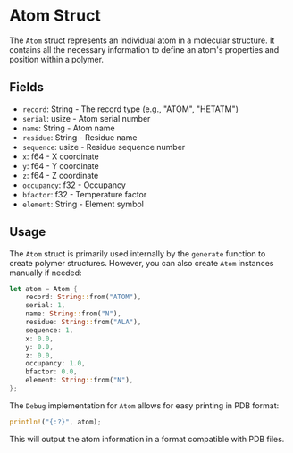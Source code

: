 # Atom Struct

The `Atom` struct represents an individual atom in a molecular structure. It contains all the necessary information to define an atom's properties and position within a polymer.

## Fields

- `record`: String - The record type (e.g., "ATOM", "HETATM")
- `serial`: usize - Atom serial number
- `name`: String - Atom name
- `residue`: String - Residue name
- `sequence`: usize - Residue sequence number
- `x`: f64 - X coordinate
- `y`: f64 - Y coordinate
- `z`: f64 - Z coordinate
- `occupancy`: f32 - Occupancy
- `bfactor`: f32 - Temperature factor
- `element`: String - Element symbol

## Usage

The `Atom` struct is primarily used internally by the `generate` function to create polymer structures. However, you can also create `Atom` instances manually if needed:

```rust
let atom = Atom {
    record: String::from("ATOM"),
    serial: 1,
    name: String::from("N"),
    residue: String::from("ALA"),
    sequence: 1,
    x: 0.0,
    y: 0.0,
    z: 0.0,
    occupancy: 1.0,
    bfactor: 0.0,
    element: String::from("N"),
};
```

The `Debug` implementation for `Atom` allows for easy printing in PDB format:

```rust
println!("{:?}", atom);
```

This will output the atom information in a format compatible with PDB files.
